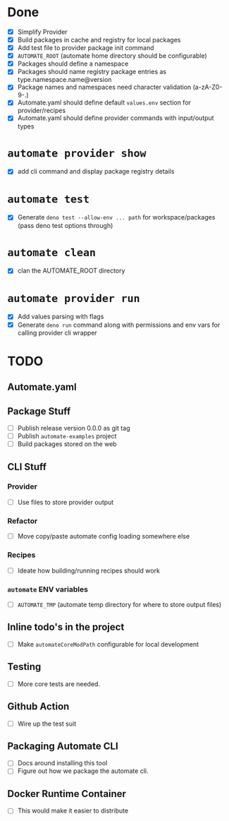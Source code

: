 # Done
- [x] Simplify Provider
- [x] Build packages in cache and registry for local packages
- [x] Add test file to provider package init command
- [x] `AUTOMATE_ROOT` (automate home directory should be configurable)
- [x] Packages should define a namespace
- [x] Packages should name registry package entries as type.namespace.name@version
- [x] Package names and namespaces need character validation (a-zA-Z0-9-.)
- [x] Automate.yaml should define default `values.env` section for provider/recipes
- [x] Automate.yaml should define provider commands with input/output types

# `automate provider show`
- [x] add cli command and display package registry details

# `automate test`
- [x] Generate `deno test --allow-env ... path` for workspace/packages (pass deno test options through)

# `automate clean`
- [x] clan the AUTOMATE_ROOT directory

# `automate provider run`
- [x] Add values parsing with flags
- [x] Generate `deno run` command along with permissions and env vars for calling provider cli wrapper

# TODO

## Automate.yaml

## Package Stuff
- [ ] Publish release version 0.0.0 as git tag
- [ ] Publish `automate-examples` project
- [ ] Build packages stored on the web

## CLI Stuff

### Provider
- [ ] Use files to store provider output

### Refactor
- [ ] Move copy/paste automate config loading somewhere else

### Recipes
- [ ] Ideate how building/running recipes should work

### `automate` ENV variables
- [ ] `AUTOMATE_TMP` (automate temp directory for where to store output files)

## Inline todo's in the project
- [ ] Make `automateCoreModPath` configurable for local development

## Testing
- [ ] More core tests are needed.

## Github Action
- [ ] Wire up the test suit

## Packaging Automate CLI
- [ ] Docs around installing this tool
- [ ] Figure out how we package the automate cli.

## Docker Runtime Container
- [ ] This would make it easier to distribute
